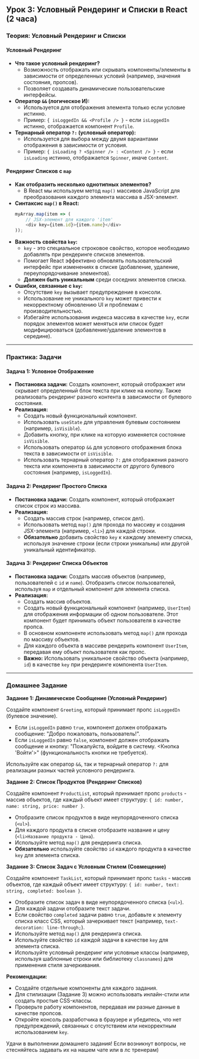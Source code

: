 ## Урок 3: Условный Рендеринг и Списки в React (2 часа)

### Теория: Условный Рендеринг и Списки

#### Условный Рендеринг

*   **Что такое условный рендеринг?**
    *   Возможность отображать или скрывать компоненты/элементы в зависимости от определенных условий (например, значения состояния, пропсов).
    *   Позволяет создавать динамические пользовательские интерфейсы.
*   **Оператор `&&` (логическое И):**
    *   Используется для отображения элемента только если условие истинно.
    *   Пример: `{ isLoggedIn && <Profile /> }` - если `isLoggedIn` истинно, отображается компонент `Profile`.
*   **Тернарный оператор `?:` (условный оператор):**
    *   Используется для выбора между двумя вариантами отображения в зависимости от условия.
    *   Пример: `{ isLoading ? <Spinner /> : <Content /> }` - если `isLoading` истинно, отображается `Spinner`, иначе `Content`.

#### Рендеринг Списков с `map`

*   **Как отобразить несколько однотипных элементов?**
    *   В React мы используем метод `map()` массивов JavaScript для преобразования каждого элемента массива в JSX-элемент.
*   **Синтаксис `map()` в React:**
    ```javascript
    myArray.map(item => (
        // JSX-элемент для каждого 'item'
        <div key={item.id}>{item.name}</div>
    ));
    ```
*   **Важность свойства `key`:**
    *   `key` - это специальное строковое свойство, которое необходимо добавлять при рендеринге списков элементов.
    *   Помогает React эффективно обновлять пользовательский интерфейс при изменениях в списке (добавление, удаление, переупорядочивание элементов).
    *   **Должен быть уникальным** среди соседних элементов списка.
*   **Ошибки, связанные с `key`:**
    *   Отсутствие `key` вызывает предупреждение в консоли.
    *   Использование не уникального `key` может привести к некорректному обновлению UI и проблемам с производительностью.
    *   Избегайте использования индекса массива в качестве `key`, если порядок элементов может меняться или список будет модифицироваться (добавление/удаление элементов в середине).

---

### Практика: Задачи

#### Задача 1: Условное Отображение

*   **Постановка задачи:** Создать компонент, который отображает или скрывает определенный блок текста при клике на кнопку. Также реализовать рендеринг разного контента в зависимости от булевого состояния.
*   **Реализация:**
    *   Создать новый функциональный компонент.
    *   Использовать `useState` для управления булевым состоянием (например, `isVisible`).
    *   Добавить кнопку, при клике на которую изменяется состояние `isVisible`.
    *   Использовать оператор `&&` для условного отображения блока текста в зависимости от `isVisible`.
    *   Использовать тернарный оператор `?:` для отображения разного текста или компонента в зависимости от другого булевого состояния (например, `isLoggedIn`).
#### Задача 2: Рендеринг Простого Списка

*   **Постановка задачи:** Создать компонент, который отображает список строк из массива.
*   **Реализация:**
    *   Создать массив строк (например, список дел).
    *   Использовать метод `map()` для прохода по массиву и создания JSX-элемента (например, `<li>`) для каждой строки.
    *   **Обязательно** добавить свойство `key` к каждому элементу списка, используя значение строки (если строки уникальны) или другой уникальный идентификатор.

#### Задача 3: Рендеринг Списка Объектов

*   **Постановка задачи:** Создать массив объектов (например, пользователей с `id` и `name`). Отобразить список пользователей, используя `map` и отдельный компонент для элемента списка.
*   **Реализация:**
    *   Создать массив объектов.
    *   Создать новый функциональный компонент (например, `UserItem`) для отображения информации об одном пользователе. Этот компонент будет принимать объект пользователя в качестве пропса.
    *   В основном компоненте использовать метод `map()` для прохода по массиву объектов.
    *   Для каждого объекта в массиве рендерить компонент `UserItem`, передавая ему объект пользователя как пропс.
    *   **Важно:** Использовать уникальное свойство объекта (например, `id`) в качестве `key` при рендеринге компонента `UserItem`.

---

### Домашнее Задание

**Задание 1: Динамическое Сообщение (Условный Рендеринг)**

Создайте компонент `Greeting`, который принимает пропс `isLoggedIn` (булевое значение).

*   Если `isLoggedIn` равно `true`, компонент должен отображать сообщение: "Добро пожаловать, пользователь!".
*   Если `isLoggedIn` равно `false`, компонент должен отображать сообщение и кнопку: "Пожалуйста, войдите в систему. <Кнопка 'Войти'>" (функциональность кнопки не требуется).

Используйте как оператор `&&`, так и тернарный оператор `?:` для реализации разных частей условного рендеринга.

**Задание 2: Список Продуктов (Рендеринг Списков)**

Создайте компонент `ProductList`, который принимает пропс `products` - массив объектов, где каждый объект имеет структуру: `{ id: number, name: string, price: number }`.

*   Отобразите список продуктов в виде неупорядоченного списка (`<ul>`).
*   Для каждого продукта в списке отобразите название и цену (`<li>Название продукта - Цена`).
*   Используйте метод `map()` для рендеринга списка.
*   **Обязательно** используйте свойство `id` каждого продукта в качестве `key` для элемента списка.

**Задание 3: Список Задач с Условным Стилем (Совмещение)**

Создайте компонент `TaskList`, который принимает пропс `tasks` - массив объектов, где каждый объект имеет структуру: `{ id: number, text: string, completed: boolean }`.

*   Отобразите список задач в виде неупорядоченного списка (`<ul>`).
*   Для каждой задачи отобразите текст задачи.
*   Если свойство `completed` задачи равно `true`, добавьте к элементу списка класс CSS, который зачеркивает текст (например, `text-decoration: line-through;`).
*   Используйте метод `map()` для рендеринга списка.
*   Используйте свойство `id` каждой задачи в качестве `key` для элемента списка.
*   Используйте условный рендеринг или условные классы (например, используя шаблонные строки или библиотеку `classnames`) для применения стиля зачеркивания.

**Рекомендации:**

*   Создайте отдельные компоненты для каждого задания.
*   Для стилизации (Задание 3) можно использовать инлайн-стили или создать простые CSS-классы.
*   Проверьте работу компонентов, передавая им разные данные в качестве пропсов.
*   Откройте консоль разработчика в браузере и убедитесь, что нет предупреждений, связанных с отсутствием или некорректным использованием `key`.

Удачи в выполнении домашнего задания! Если возникнут вопросы, не стесняйтесь задавать их на нашем чате или в лс тренерам)
